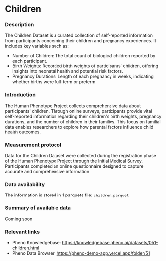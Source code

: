 # Children

### Description 

The Children Dataset is a curated collection of self-reported information from participants concerning their children and pregnancy experiences. It includes key variables such as:

* Number of Children: The total count of biological children reported by each participant.
* Birth Weights: Recorded birth weights of participants' children, offering insights into neonatal health and potential risk factors.
* Pregnancy Durations: Length of each pregnancy in weeks, indicating whether births were full-term or preterm

### Introduction

The Human Phenotype Project collects comprehensive data about participants' children. Through online surveys, participants provide vital self-reported information regarding their children's birth weights, pregnancy durations, and the number of children in their families. This focus on familial data enables researchers to explore how parental factors influence child health outcomes.

### Measurement protocol 
<!-- long measurment protocol for the data browser -->
Data for the Children Dataset were collected during the registration phase of the Human Phenotype Project through the Initial Medical Survey. Participants completed an online questionnaire designed to capture accurate and comprehensive information 

### Data availability 
<!-- for the example notebooks -->
The information is stored in 1 parquets file: `children.parquet`

### Summary of available data 
<!-- for the data browser -->
Coming soon

### Relevant links

* Pheno Knowledgebase: https://knowledgebase.pheno.ai/datasets/051-children.html
* Pheno Data Browser: https://pheno-demo-app.vercel.app/folder/51
